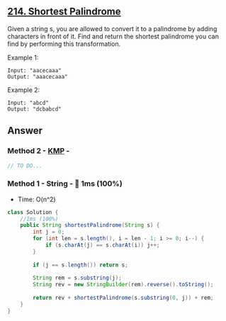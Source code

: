 ## [214. Shortest Palindrome](https://leetcode.com/problems/shortest-palindrome/)

Given a string s, you are allowed to convert it to a palindrome by adding characters in front of it. Find and return the shortest palindrome you can find by performing this transformation.

Example 1:
```
Input: "aacecaaa"
Output: "aaacecaaa"
```
Example 2:
```
Input: "abcd"
Output: "dcbabcd"
```
## Answer
### Method 2 - [KMP](https://www.cnblogs.com/grandyang/p/4523624.html) -
```java
// TO DO...
```
### Method 1 - String - :rocket: 1ms (100%)
- Time: O(n^2)
```java
class Solution {
    //1ms (100%)
    public String shortestPalindrome(String s) {
        int j = 0;
        for (int len = s.length(), i = len - 1; i >= 0; i--) {
            if (s.charAt(j) == s.charAt(i)) j++;
        }
        
        if (j == s.length()) return s;
        
        String rem = s.substring(j);
        String rev = new StringBuilder(rem).reverse().toString();
        
        return rev + shortestPalindrome(s.substring(0, j)) + rem;
    }
}
```
